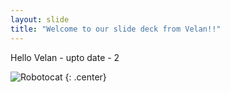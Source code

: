 ```yaml
---
layout: slide
title: "Welcome to our slide deck from Velan!!"
---
```


 Hello Velan - upto date - 2

![Robotocat](https://octodex.github.com/images/Robotocat.png)
{: .center}
